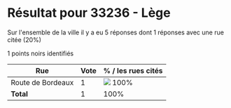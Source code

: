 # Résultat pour 33236 - Lège

Sur l'ensemble de la ville il y a eu 5 réponses dont 1 réponses avec une rue citée (20%)

1 points noirs identifiés

| Rue | Vote | % / les rues cités|
|-----|------|-------------------|
| Route de Bordeaux | 1 | <img src="../../img/bar_100.gif" />&nbsp;100%|
| **Total** | 1 | 100%|

